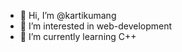 - 👋 Hi, I’m @kartikumang
- 👀 I’m interested in web-development
- 🌱 I’m currently learning C++

<!---
kartikumang/kartikumang is a ✨ special ✨ repository because its `README.md` (this file) appears on your GitHub profile.
You can click the Preview link to take a look at your changes.
--->
